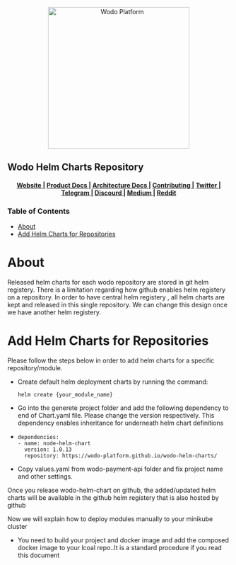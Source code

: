 <p align="center">
  <a href="https://wodo.io/" target="blank"><img src="https://github.com/wodo-platform/wg-web-ui/blob/master/app/img/_src/branding/logo_purple.png" width="320" alt="Wodo Platform" /></a>
</p>


<h2> Wodo Helm Charts Repository</h2>

<div align="center">
  <h4>
    <a href="https://wodo.io/">
      Website
    </a>
    <span> | </span>
    <a href="#">
      Product Docs
    </a>
    <span> | </span>
    <a href="#">
      Architecture Docs
    </a>
    <span> | </span>
    <!-- <a href="#"> -->
    <!--   CLI -->
    <!-- </a> -->
    <!-- <span> | </span> -->
    <a href="#/CONTRIBUTING.md">
      Contributing
    </a>
    <span> | </span>
    <a href="https://twitter.com/wodoio">
      Twitter
    </a>
    <span> | </span>
    <a href="https://t.me/wodoio">
      Telegram
    </a>
    <span> | </span>
    <a href="https://discord.gg/fbyns8Egpb">
      Discourd
    </a>
    <span> | </span>
    <a href="https://wodoio.medium.com/">
      Medium
    </a>
    <span> | </span>
    <a href="https://www.reddit.com/r/wodoio">
      Reddit
    </a>
  </h4>
</div>


<h3> Table of Contents </h3> 


- [About](#about)
- [Add Helm Charts for Repositories](#add-helm-charts-for-repositories)


# About

Released helm charts for each wodo repository are stored in git helm registery. There is a limitation regarding how github enables helm registery on a repository. In order to have central helm registery , all helm charts are kept and released in this single repository. We can change this design once we have another helm registery.

# Add Helm Charts for Repositories

Please follow the steps below in order to add helm charts for a specific repository/module. 

- Create default helm deployment charts by running the command:  

    ```shall
    helm create {your_module_name}
    ```

- Go into the generete project folder and add the following dependency to end of Chart.yaml file. Please change the version respectively. This dependency enables inheritance for underneath helm chart definitions
- 
    ```shall
    dependencies:
    - name: node-helm-chart
      version: 1.0.13
      repository: https://wodo-platform.github.io/wodo-helm-charts/
    ```
- Copy values.yaml from wodo-payment-api folder and fix project name and other settings. 

Once you release wodo-helm-chart on github, the added/updated helm charts will be available in the github helm registery that is also hosted by github

Now we will explain how to deploy modules manually to your minikube cluster

- You need to build your project and docker image and add the composed docker image to your lcoal repo..It is a standard procedure if you read this document
